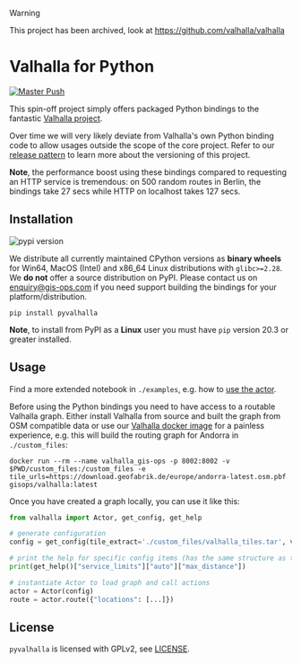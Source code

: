 > [!WARNING]
> This project has been archived, look at https://github.com/valhalla/valhalla

# Valhalla for Python
[![Master Push](https://github.com/gis-ops/pyvalhalla/actions/workflows/push_master.yml/badge.svg)](https://github.com/gis-ops/pyvalhalla/actions/workflows/push_master.yml)

This spin-off project simply offers packaged Python bindings to the fantastic [Valhalla project](https://github.com/valhalla/valhalla).

Over time we will very likely deviate from Valhalla's own Python binding code to allow usages outside the scope of the core project. Refer to our [release pattern](./docs/releasing.md) to learn more about the versioning of this project.

**Note**, the performance boost using these bindings compared to requesting an HTTP service is tremendous: on 500 random routes in Berlin, the bindings take 27 secs while HTTP on localhost takes 127 secs.

## Installation

![pypi version](https://badge.fury.io/py/pyvalhalla.svg)
 
We distribute all currently maintained CPython versions as **binary wheels** for Win64, MacOS (Intel) and x86_64 Linux distributions with `glibc>=2.28`. We **do not** offer a source distribution on PyPI. Please contact us on enquiry@gis-ops.com if you need support building the bindings for your platform/distribution.

`pip install pyvalhalla`

**Note**, to install from PyPI as a **Linux** user you must have `pip` version 20.3 or greater installed.

## Usage

Find a more extended notebook in `./examples`, e.g. how to [use the actor](./examples/actor_examples.ipynb).

Before using the Python bindings you need to have access to a routable Valhalla graph. Either install Valhalla from source and built the graph from OSM compatible data or use our [Valhalla docker image](https://github.com/gis-ops/docker-valhalla) for a painless experience, e.g. this will build the routing graph for Andorra in `./custom_files`:

```shell
docker run --rm --name valhalla_gis-ops -p 8002:8002 -v $PWD/custom_files:/custom_files -e tile_urls=https://download.geofabrik.de/europe/andorra-latest.osm.pbf gisops/valhalla:latest
```

Once you have created a graph locally, you can use it like this:

```python
from valhalla import Actor, get_config, get_help

# generate configuration
config = get_config(tile_extract='./custom_files/valhalla_tiles.tar', verbose=True)

# print the help for specific config items (has the same structure as the output of get_config()
print(get_help()["service_limits"]["auto"]["max_distance"])

# instantiate Actor to load graph and call actions
actor = Actor(config)
route = actor.route({"locations": [...]})
```

## License

`pyvalhalla` is licensed with GPLv2, see [LICENSE](./LICENSE).
